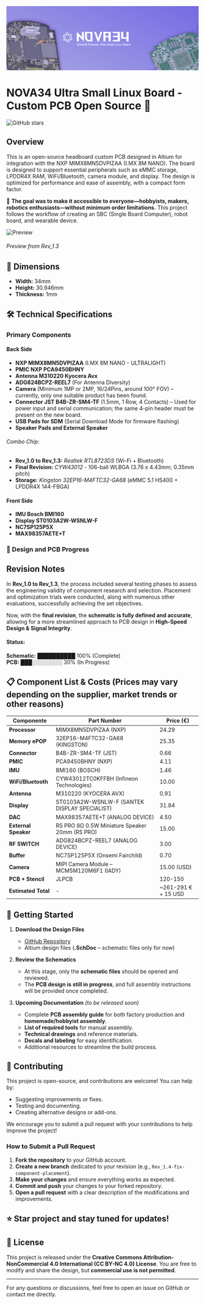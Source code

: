 ![Preview](https://github.com/silvioviscuso/nova34/blob/main/images/banner.png?raw=true)
# NOVA34 Ultra Small Linux Board - Custom PCB Open Source 🚀

![GitHub stars](https://img.shields.io/github/stars/your-repo.svg?style=flat&logo=github) 

## Overview
This is an open-source headboard custom PCB designed in Altium for integration with the NXP MIMX8MN5DVPIZAA (I.MX 8M NANO). The board is designed to support essential peripherals such as eMMC storage, LPDDR4X RAM, WiFi/Bluetooth, camera module, and display. The design is optimized for performance and ease of assembly, with a compact form factor.

🎯 **The goal was to make it accessible to everyone—hobbyists, makers, robotics enthusiasts—without minimum order limitations.** This project follows the workflow of creating an SBC (Single Board Computer), robot board, and wearable device.

![Preview](https://github.com/silvioviscuso/nova34/blob/main/images/preview_gif.gif?raw=true)
###### Preview from Rev_1.3

## 📏 Dimensions
- **Width:** 34mm  
- **Height:** 30.946mm  
- **Thickness:** 1mm  

## 🛠️ Technical Specifications

### Primary Components

#### Back Side
* **NXP MIMX8MN5DVPIZAA** (I.MX 8M NANO - ULTRALIGHT)  
* **PMIC NXP PCA9450BHNY**  
* **Antenna M310220 Kyocera Avx**  
* **ADG824BCPZ-REEL7** (For Antenna Diversity)  
* **Camera** (Minimum 1MP or 2MP, 16/24Pins, around 100° FOV) – currently, only one suitable product has been found.  
* **Connector JST B4B-ZR-SM4-TF** (1.5mm, 1 Row, 4 Contacts) – Used for power input and serial communication; the same 4-pin header must be present on the new board.  
* **USB Pads for SDM** (Serial Download Mode for firmware flashing)  
* **Speaker Pads and External Speaker**  

###### Combo Chip:  
- **Rev_1.0 to Rev_1.3:** *Realtek RTL8723DS* (Wi-Fi + Bluetooth)  
- **Final Revision:** *CYW43012* - 106-ball WLBGA (3.76 x 4.43mm; 0.35mm pitch)  
- **Storage:** *Kingston 32EP16-M4FTC32-GA68* (eMMC 5.1 HS400 + LPDDR4X 144-FBGA)  

#### Front Side
* **IMU Bosch BMI160**  
* **Display ST0103A2W-WSNLW-F**  
* **NC7SP125P5X**  
* **MAX98357AETE+T**  

### 🔧 Design and PCB Progress  

## Revision Notes

In **Rev\_1.0 to Rev\_1.3**, the process included several testing phases to assess the engineering validity of component research and selection. Placement and optimization trials were conducted, along with numerous other evaluations, successfully achieving the set objectives.

Now, with the **final revision**, the **schematic is fully defined and accurate**, allowing for a more streamlined approach to PCB design in **High-Speed Design & Signal Integrity**.

#### Status:  
**Schematic:** ██████████ 100% (Complete)  
**PCB:** ███░░░░░░░░ 30% (In Progress)
## 📋 Component List & Costs (Prices may vary depending on the supplier, market trends or other reasons)
| **Componente**        | **Part Number**                          | **Price (€)**    |
|-----------------------|------------------------------------------|-------------------|
| **Processor**        | MIMX8MN5DVPIZAA  (NXP)                        | 24.29            |
| **Memory ePOP**      | 32EP16-M4FTC32-GA68    (KINGSTON)                 | 25.35            |
| **Connector**        | B4B-ZR-SM4-TF       (JST)                     | 0.66             |
| **PMIC**            | PCA9450BHNY     (NXP)                         | 4.11             |
| **IMU**             | BMI160 (BOSCH)                                   | 1.46             |
| **WiFi/Bluetooth**  | CYW43012TC0KFFBH  (Infineon Technologies)                       | 10.00            |
| **Antenna**         | M310220  (KYOCERA AVX)                                | 0.91             |
| **Display**        | ST0103A2W-WSNLW-F  (SANTEK DISPLAY SPECIALIST)                       | 31.84            |
| **DAC**            | MAX98357AETE+T (ANALOG DEVICE)                            | 4.50             |
| **External Speaker**| RS PRO 8Ω 0.5W Miniature Speaker 20mm (RS PRO)   | 15.00            |
| **RF SWITCH**      | ADG824BCPZ-REEL7 (ANALOG DEVICE)                         | 3.00             |
| **Buffer**    | NC7SP125P5X (Onsemi Fairchild)                                      | 0.70             |
| **Camera**         |  MIPI Camera Module – MCM5M120M6F1 (IADY)   | 15.00 (USD)      |
| **PCB + Stencil**  | JLPCB                                   | 120-150          |
| **Estimated Total** | -                                        | ~261-291 € + 15 USD |


## 🚀 Getting Started  

1. **Download the Design Files**  
   - [GitHub Repository](https://github.com/silvioviscuso/nova34)  
   - Altium design files (**.SchDoc** – schematic files only for now)  

2. **Review the Schematics**  
   - At this stage, only the **schematic files** should be opened and reviewed.  
   - The **PCB design is still in progress**, and full assembly instructions will be provided once completed.  

3. **Upcoming Documentation** *(to be released soon)*  
   - Complete **PCB assembly guide** for both factory production and **homemade/hobbyist assembly**.  
   - **List of required tools** for manual assembly.  
   - **Technical drawings** and reference materials.  
   - **Decals and labeling** for easy identification.  
   - Additional resources to streamline the build process.  

## 🤝 Contributing
This project is open-source, and contributions are welcome! You can help by:
- Suggesting improvements or fixes.
- Testing and documenting.
- Creating alternative designs or add-ons.

We encourage you to submit a pull request with your contributions to help improve the project!

### How to Submit a Pull Request
1. **Fork the repository** to your GitHub account.
2. **Create a new branch** dedicated to your revision (e.g., `Rev_1.4-fix-component-placement`).
3. **Make your changes** and ensure everything works as expected.
4. **Commit and push** your changes to your forked repository.
5. **Open a pull request** with a clear description of the modifications and improvements.

## ⭐ Star project and stay tuned for updates!

## 📜 License
This project is released under the **Creative Commons Attribution-NonCommercial 4.0 International (CC BY-NC 4.0) License**. You are free to modify and share the design, but **commercial use is not permitted**.

---

For any questions or discussions, feel free to open an issue on GitHub or contact me directly.